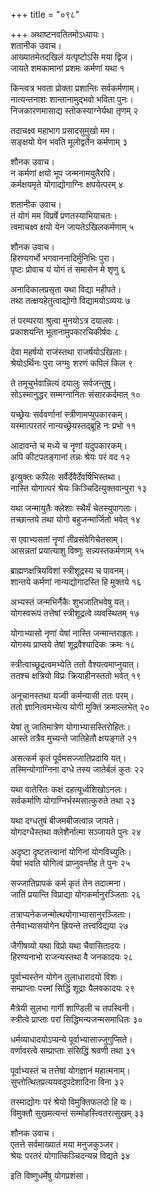 +++
title = "०९८"

+++
अथाष्टनवतितमोऽध्यायः।  
शतानीक उवाच।  
आख्यातमेतदखिलं यत्पृष्टोऽसि मया द्विज।  
जायते शमकामानां प्रशमः कर्मणां यथा १

किन्त्वत्र भवता प्रोक्ता प्रशान्तिः सर्वकर्मणाम्।  
नात्यन्तनाशः शान्तानामुद्भवो भविता पुनः।  
निजकारणमासाद्य स्तोकस्याग्नेर्यथा तृणम् २

तदाचक्ष्व महाभाग प्रसादसुमुखो मम।  
सङ्क्षयो येन भवति मूलोद्वर्तेन कर्मणाम् ३

शौनक उवाच।  
न कर्मणां क्षयो भूप जन्मनामयुतैरपि।  
कर्मक्षयमृते योगाद्योगाग्निः क्षपयेत्परम् ४

शतानीक उवाच।  
तं योगं मम विप्रर्षे प्रणतस्याभियाचतः।  
त्वमाचक्ष्व क्षयो येन जायतेऽखिलकर्मणाम् ५

शौनक उवाच।  
हिरण्यगर्भो भगवाननादिर्मुनिभिः पुरा।  
पृष्टः प्रोवाच यं योगं तं समासेन मे शृणु ६

अनादिकालप्रसृता यथा विद्या महीपते।  
तथा तत्क्षयहेतुत्वाद्योगो विद्यामयोऽव्ययः ७

तं परम्परया श्रुत्वा मुनयोऽत्र दयालवः।  
प्रकाशयन्ति भूतानामुपकारचिकीर्षवः ८

देवा महर्षयो राजंस्तथा राजर्षयोऽखिलाः।  
श्रेयोऽर्थिनः पुरा जग्मुः शरणं कपिलं किल ९

ते तमूचुर्भवान्नित्यं दयालुः सर्वजन्तुषु।  
सोऽस्मानुद्धर सम्मग्नानितः संसारकर्दमात् १०

यच्छ्रेयः सर्ववर्णानां स्त्रीणामप्युपकारकम्।  
यस्मात्परतरं नान्यच्छ्रेयस्तद्ब्रूहि नः प्रभो ११

आदावन्ते च मध्ये च नॄणां यदुपकारकम्।  
अपि कीटपतङ्गानां तन्नः श्रेयः परं वद १२

इत्युक्तः कपिलः सर्वैर्देवैर्देवर्षिभिस्तथा।  
नास्ति योगात्परं श्रेयः किञ्चिदित्युक्तवान्पुरा १३

यथा जन्मायुतैः क्लेशाः स्थैर्यं चेतस्युपागताः।  
तच्छान्तये तथा योगो बहुजन्मार्जितो भवेत् १४

स एवाभ्यसतां नॄणां तीव्रसंवेगिचेतसाम्।  
आसन्नतां प्रयात्याशु विष्णुः सन्न्यस्तकर्मणाम् १५

ब्राह्मणक्षत्रियविशां स्त्रीशूद्रस्य च पावनम्।  
शान्तये कर्मणां नान्यद्योगादस्ति हि मुक्तये १६

अभ्यस्तं जन्मभिर्नैकैः शुभजातिभवेषु यत्।  
योगस्वरूपं तत्तेषां स्त्रीशूद्रत्वे व्यवस्थितम् १७

योगाभ्यासो नृणां येषां नास्ति जन्मान्तराहृतः।  
योगस्य प्राप्तये तेषां शूद्रवैश्यादिकः क्रमः १८

स्त्रीत्वाच्छूद्रत्वमभ्येति ततो वैश्यत्वमाप्नुयात्।  
ततश्च क्षत्रियो विप्रः क्रियाहीनस्ततो भवेत् १९

अनूचानस्तथा यज्वी कर्मन्यासी ततः परम्।  
ततो ज्ञानित्वमभ्येत्य योगी मुक्तिं क्रमाल्लभेत् २०

येषां तु जातिमात्रेण योगाभ्यासस्तिरोहितः।  
आस्ते तत्रैव मुच्यन्ते जातिहेतौ क्षयङ्गते २१

असत्कर्म कृतं पूर्वमसज्जातिप्रदायि यत्।  
तस्मिन्योगाग्निना दग्धे तस्य जातेर्बलं कुतः २२

यथा वातेरितः कक्षं दहत्यूर्ध्वशिखोऽनलः।  
सर्वकर्माणि योगाग्निर्भस्मसात्कुरुते तथा २३

यथा दग्धतुषं बीजमबीजत्वान्न जायते।  
योगदग्धैस्तथा क्लेशैर्नात्मा सञ्जायते पुनः २४

अदृष्टा दृष्टतत्त्वानां योगिनां योगविच्युतिः।  
येषां भवति योगित्वं प्राप्नुवन्तीह ते पुनः २५

सज्जातिप्रापकं कर्म कृतं तेन तदात्मना।  
जातिं प्रयान्ति विप्राद्या योगकर्मानुरञ्जिताः २६

तत्राप्यनेकजन्मोत्थयोगाभ्यासानुरञ्जिताः।  
तेनैवाभ्यासयोगेन ह्रियन्ते तत्त्वविद्यया २७

जैगीषव्यो यथा विप्रो यथा चैवासितादयः।  
हिरण्यनाभो राजन्यस्तथा वै जनकादयः २८

पूर्वाभ्यस्तेन योगेन तुलाधारादयो विशः।  
सम्प्राप्ताः परमां सिद्धिं शूद्राः पैलवकादयः २९

मैत्रेयी सुलभा गार्गी शाण्डिली च तपस्विनी।  
स्त्रीत्वे प्राप्ताः परां सिद्धिमन्यजन्मसमाधितः ३०

धर्मव्याधादयोऽप्यन्ये पूर्वाभ्यासाज्जुगुप्सिते।  
वर्णावरत्वे सम्प्राप्ताः संसिद्धिं श्रवणी तथा ३१

पूर्वाभ्यस्तं च तत्तेषां योगज्ञानं महात्मनाम्।  
सुप्तोत्थितप्रत्ययवदुपदेशादिना विना ३२

तस्माद्योगः परं श्रेयो विमुक्तिफलदो हि यः।  
विमुक्तौ सुखमत्यन्तं सम्मोहस्त्वितरत्सुखम् ३३

शौनक उवाच।  
एतत्ते सर्वमाख्यातं मया मनुजकुञ्जर।  
श्रेयः परतरं योगात्किञ्चिदन्यन्न विद्यते ३४

इति विष्णुधर्मेषु योगप्रशंसा।  
